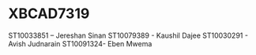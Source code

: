 # XBCAD7319
ST10033851 – Jereshan Sinan 
ST10079389 - Kaushil Dajee 
ST10030291 - Avish Judnarain 
ST10091324- Eben Mwema 
